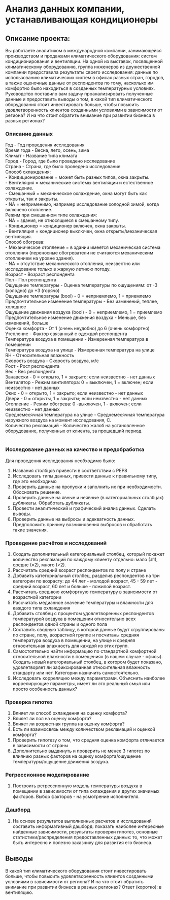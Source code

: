 # Анализ данных компании, устанавливающая кондиционеры
## Описание проекта:
Вы работаете аналитиком в международной компании, занимающейся производством и продажами климатического оборудования: систем кондиционирования и вентиляции. На одной из выставок, посвященной климатическому оборудованию, группа инженеров из дружественной компании предоставила результаты своего исследования: данные по использованию климатических систем в офисах разных стран, городов, а также оценочные данные от респондентов по тому, насколько им комфортно было находиться в созданных температурных условиях. Руководство поставило вам задачу проанализировать полученные данные и предоставить выводы о том, в какой тип климатического оборудования стоит инвестировать больше, чтобы повысить удовлетворенность клиентов созданными условиями в зависимости от региона? И на что стоит обратить внимание при развитии бизнеса в разных регионах?
### Описание данных
Год - Год проведения исследования </br>
Время года - Весна, лето, осень, зима </br>
Климат - Название типа климата </br>
Город - Город, где было проведено исследование </br>
Страна - Страна, где было проведено исследование </br>
Способ охлаждения:</br>
	- Кондиционирование = может быть разных типов, окна закрыты.</br>
	- Вентиляция = механические системы вентиляции и естественное охлаждение.</br>
	- Смешанный = механическое охлаждение, окна могут быть как открыты, так и закрыты.</br>
	- NA = неприменимо, например исследование холодной зимой, когда включено отопление.</br>
Режим при смешанном типе охлаждения:</br>
		- NA = здания, не относящиеся к смешанному типу.</br>
		- Кондиционер = кондиционер включен, окна закрыты.</br>
		- Вентиляция = кондиционер выключен, окна открыты/механическая вентиляция. </br>
Способ обогрева: </br>
	- Механическое отопление = в здании имеется механическая система отопления (переносные обогреватели не считаются механическим отоплением на уровне здания).</br>
	- NA = отсутствие механического отопления, неизвестно или исследование только в жаркую летнюю погоду.</br>
Возраст - Возраст респондента </br>
Пол - Пол респондента </br>
Ощущение температуры - Оценка температуры по ощущениям: от -3 (холодно) до +3 (горячо) </br>
Ощущение температуры (bool) - 0 = неприемлемо, 1 = приемлемо </br>
Предпочтительное изменение температуры - Без изменений, теплее, холоднее </br>
Ощущение движения воздуха (bool) - 0 = неприемлемо, 1 = приемлемо </br>
Предпочтительное изменение движения воздуха - Меньше, без изменений, больше </br>
Оценка комфорта - От 1 (очень неудобно) до 6 (очень комфортно) </br>
Утепление - Фактор связанный с одеждой респондента </br>
Температура воздуха в помещении - Измеренная температура в помещении </br>
Температура воздуха на улице - Измеренная температура на улице </br>
RH - Относительная влажность </br>
Скорость воздуха - Скорость воздуха, м/с </br>
Рост - Рост респондента</br>
Вес - Вес респондента </br>
Занавески - 0 = открыто, 1 = закрыто; если неизвестно - нет данных </br>
Вентилятор - Режим вентилятора: 0 = выключен, 1 = включен; если неизвестно - нет данных </br>
Окно - 0 = открыто, 1 = закрыто; если неизвестно - нет данных </br>
Двери - 0 = открыты, 1 = закрыты; если неизвестно - нет данных</br>
Отопление - Режим обогрева: 0 -выключен, 1 - включен; если неизвестно - нет данных </br>
Среднемесячная температура на улице - Среднемесячная температура наружного воздуха на момент исследования, C.</br>
Количество рекламаций - Количество жалоб на установленное оборудование, полученных от клиента, за прошедший период</br></br>
### Исследование данных на качество и предобработка
Для проведения исследования необходимо было: </br>
1. Названия столбцов привести в соответствии с PEP8
2. Исследовать типы данных, привести данные к правильному типу, где это необходимо
3. Проверить данные на пропуски и заполнить их при необходимости. Обосновать решение.
4. Проверить данные на явные и неявные (в категориальных столбцах) дубликаты. Обработать дубликаты.
5. Провести аналитический и графический анализ данных. Сделать выводы.
6. Проверить данные на выбросы и адекватность данных. Предположить причину возникновения выбросов и обработать такие значения. </br>
### Проведение расчётов и исследований
1. Создать дополнительный категориальный столбец, который покажет количество рекламаций по каждому клиенту отдельно: мало (≤1), средне (=2), много (>2).
2. Рассчитать средний возраст респондентов по полу и стране
3. Добавить категориальный столбец, разделив респондентов на три категории по возрасту: до 44 лет - молодой возраст, 45 - 59 лет - средний возраст, 60 лет и больше - пожилой возраст.
4. Рассчитать среднюю комфортную температуру в зависимости от возрастной категории
5. Рассчитать медианное значение температуры и влажности для каждого типа охлаждения
6. Добавить столбец с процентом удовлетворенных респондентов температурой воздуха в помещении относительно всех респондентов одной страны и одного пола
7. Составить сводную таблицу, в которой данные будут сгруппированы по стране, полу, возрастной группе и посчитаны средняя температура воздуха в помещении, на улице и средняя относительная влажность для каждой из этих групп.
8. Самостоятельно найти информацию по стандартной комфортной относительной влажности в помещениях (в нашем случае - офисы). Создать новый категориальный столбец, в котором будет показано, удовлетворяет ли зафиксированная относительная влажность стандарту или нет. Категории назначить самостоятельно.
9. Исследовать корреляцию между параметрами. Объяснить наиболее коррелирующие параметры, имеет ли это реальный смыл или просто особенность данных?</br>
### Проверка гипотез
1. Влияет ли способ охлаждения на оценку комфорта?
2. Влияет ли пол на оценку комфорта?
3. Влияет ли возрастная группа на оценку комфорта?
4. Есть ли взаимосвязь между количеством рекламаций и оценкой комфорта?
5. Проверить гипотезу о том, что средняя оценка комфорта отличается в зависимости от страны
6. Дополнительно выдвинуть и проверить не менее 3 гипотез по влиянию разных факторов на оценку комфорта/ощущение температуры/ощущение движения воздуха.</br>
### Регрессионное моделирование
1. Построить регрессионную модель температуры воздуха в помещении в зависимости от типа охлаждения и других значимых факторов. Выбор факторов - на усмотрение исполнителя.</br>
### Дашборд
1. На основе результатов выполненных расчетов и исследований составить информативный дашборд: показать наиболее интересные найденные зависимости, результаты проверки гипотез, основные статистики/распределения предоставленных данных: то, что может быть интересно и полезно заказчику для развития его бизнеса.</br>

## Выводы
В какой тип климатического оборудования стоит инвестировать больше, чтобы повысить удовлетворенность клиентов созданными условиями в зависимости от региона? И на что стоит обратить внимание при развитии бизнеса в разных регионах? Ответ (коротко): в вентиляцию.
